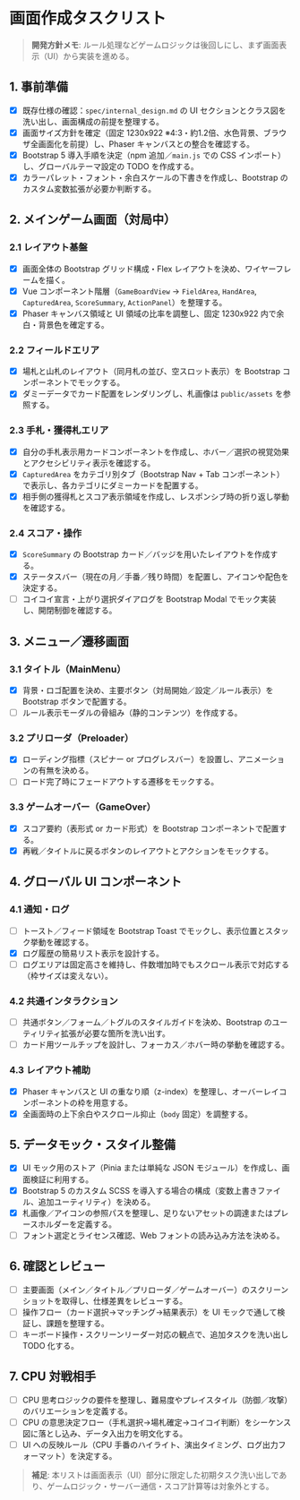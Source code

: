 # 画面作成タスクリスト

> **開発方針メモ**: ルール処理などゲームロジックは後回しにし、まず画面表示（UI）から実装を進める。

## 1. 事前準備
- [x] 既存仕様の確認：`spec/internal_design.md` の UI セクションとクラス図を洗い出し、画面構成の前提を整理する。
- [x] 画面サイズ方針を確定（固定 1230x922 ※4:3・約1.2倍、水色背景、ブラウザ全画面化を前提）し、Phaser キャンバスとの整合を確認する。
- [x] Bootstrap 5 導入手順を決定（npm 追加／`main.js` での CSS インポート）し、グローバルテーマ設定の TODO を作成する。
- [x] カラーパレット・フォント・余白スケールの下書きを作成し、Bootstrap のカスタム変数拡張が必要か判断する。

## 2. メインゲーム画面（対局中）
### 2.1 レイアウト基盤
- [x] 画面全体の Bootstrap グリッド構成・Flex レイアウトを決め、ワイヤーフレームを描く。
- [x] Vue コンポーネント階層（`GameBoardView` → `FieldArea`, `HandArea`, `CapturedArea`, `ScoreSummary`, `ActionPanel`）を整理する。
- [x] Phaser キャンバス領域と UI 領域の比率を調整し、固定 1230x922 内で余白・背景色を確定する。

### 2.2 フィールドエリア
- [x] 場札と山札のレイアウト（同月札の並び、空スロット表示）を Bootstrap コンポーネントでモックする。
- [x] ダミーデータでカード配置をレンダリングし、札画像は `public/assets` を参照する。

### 2.3 手札・獲得札エリア
- [x] 自分の手札表示用カードコンポーネントを作成し、ホバー／選択の視覚効果とアクセシビリティ表示を確認する。
- [x] `CapturedArea` をカテゴリ別タブ（Bootstrap Nav + Tab コンポーネント）で表示し、各カテゴリにダミーカードを配置する。
- [x] 相手側の獲得札とスコア表示領域を作成し、レスポンシブ時の折り返し挙動を確認する。

### 2.4 スコア・操作
- [x] `ScoreSummary` の Bootstrap カード／バッジを用いたレイアウトを作成する。
- [x] ステータスバー（現在の月／手番／残り時間）を配置し、アイコンや配色を決定する。
- [ ] コイコイ宣言・上がり選択ダイアログを Bootstrap Modal でモック実装し、開閉制御を確認する。

## 3. メニュー／遷移画面
### 3.1 タイトル（MainMenu）
- [x] 背景・ロゴ配置を決め、主要ボタン（対局開始／設定／ルール表示）を Bootstrap ボタンで配置する。
- [ ] ルール表示モーダルの骨組み（静的コンテンツ）を作成する。

### 3.2 プリローダ（Preloader）
- [x] ローディング指標（スピナー or プログレスバー）を設置し、アニメーションの有無を決める。
- [ ] ロード完了時にフェードアウトする遷移をモックする。

### 3.3 ゲームオーバー（GameOver）
- [x] スコア要約（表形式 or カード形式）を Bootstrap コンポーネントで配置する。
- [x] 再戦／タイトルに戻るボタンのレイアウトとアクションをモックする。

## 4. グローバル UI コンポーネント
### 4.1 通知・ログ
- [ ] トースト／フィード領域を Bootstrap Toast でモックし、表示位置とスタック挙動を確認する。
- [x] ログ履歴の簡易リスト表示を設計する。
- [ ] ログエリアは固定高さを維持し、件数増加時でもスクロール表示で対応する（枠サイズは変えない）。

### 4.2 共通インタラクション
- [ ] 共通ボタン／フォーム／トグルのスタイルガイドを決め、Bootstrap のユーティリティ拡張が必要な箇所を洗い出す。
- [ ] カード用ツールチップを設計し、フォーカス／ホバー時の挙動を確認する。

### 4.3 レイアウト補助
- [x] Phaser キャンバスと UI の重なり順（z-index）を整理し、オーバーレイコンポーネントの枠を用意する。
- [x] 全画面時の上下余白やスクロール抑止（`body` 固定）を調整する。

## 5. データモック・スタイル整備
- [x] UI モック用のストア（Pinia または単純な JSON モジュール）を作成し、画面検証に利用する。
- [x] Bootstrap 5 のカスタム SCSS を導入する場合の構成（変数上書きファイル、追加ユーティリティ）を決める。
- [x] 札画像／アイコンの参照パスを整理し、足りないアセットの調達またはプレースホルダーを定義する。
- [ ] フォント選定とライセンス確認、Web フォントの読み込み方法を決める。

## 6. 確認とレビュー
- [ ] 主要画面（メイン／タイトル／プリローダ／ゲームオーバー）のスクリーンショットを取得し、仕様差異をレビューする。
- [ ] 操作フロー（カード選択→マッチング→結果表示）を UI モックで通して検証し、課題を整理する。
- [ ] キーボード操作・スクリーンリーダー対応の観点で、追加タスクを洗い出し TODO 化する。

## 7. CPU 対戦相手
- [ ] CPU 思考ロジックの要件を整理し、難易度やプレイスタイル（防御／攻撃）のバリエーションを定義する。
- [ ] CPU の意思決定フロー（手札選択→場札確定→コイコイ判断）をシーケンス図に落とし込み、データ入出力を明文化する。
- [ ] UI への反映ルール（CPU 手番のハイライト、演出タイミング、ログ出力フォーマット）を決定する。

> **補足**: 本リストは画面表示（UI）部分に限定した初期タスク洗い出しであり、ゲームロジック・サーバー通信・スコア計算等は対象外とする。
